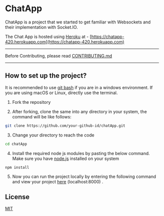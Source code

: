 # ChatApp

ChatApp is a project that we started to get familiar with Websockets and their implementation with Socket.IO.

The Chat App is hosted using [Heroku](https://chatapp-420.herokuapp.com) at - [https://chatapp-420.herokuapp.com](https://chatapp-420.herokuapp.com)

---

Before Contributing, please read [CONTRIBUTING.md](https://github.com/osBins/chatApp/blob/main/CONTRIBUTING.md)

---
## How to set up the project?

It is recommended to use [git bash](https://git-scm.com/downloads) if you are in a windows environment. If you are using macOS or Linux, directly use the terminal.

1) Fork the repository

2) After forking, clone the same into any directory in your system, the command will be like follows:
```bash
git clone https://github.com/your-github-id/chatApp.git
```
3) Change your directory to reach the code
```bash
cd chatApp
```
4) Install the required node js modules by pasting the below command. Make sure you have [node.js](https://nodejs.org/en/download/) installed on your system

```node
npm install
```
5) Now you can run the project locally by entering the following command and view your project [here](localhost:8080) (localhost:8000) .

## License
[MIT](https://choosealicense.com/licenses/mit/)
